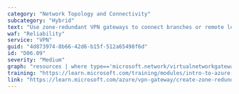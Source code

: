```yaml
---
category: "Network Topology and Connectivity"
subcategory: "Hybrid"
text: "Use zone-redundant VPN gateways to connect branches or remote locations to Azure (where available)."
waf: "Reliability"
service: "VPN"
guid: "4d873974-8b66-42d6-b15f-512a65498f6d"
id: "D06.09"
severity: "Medium"
graph: "resources | where type=='microsoft.network/virtualnetworkgateways' | where properties.gatewayType == 'Vpn' | extend compliant = (tolower(properties.sku.name) contains 'az') | distinct id, compliant"
training: "https://learn.microsoft.com/training/modules/intro-to-azure-vpn-gateway/"
link: "https://learn.microsoft.com/azure/vpn-gateway/create-zone-redundant-vnet-gateway"
---
```

